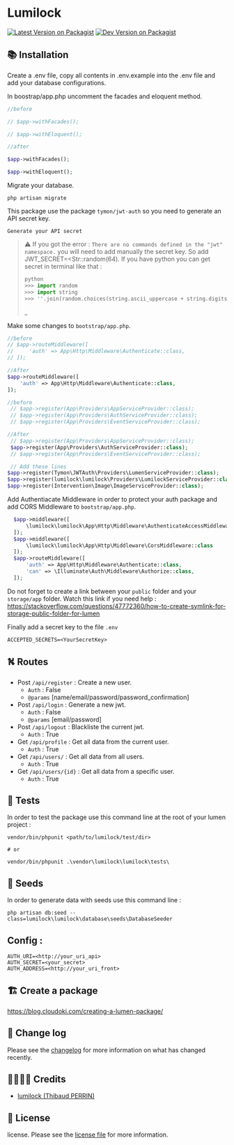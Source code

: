# Lumilock

[![Latest Version on Packagist][ico-version]][link-packagist]
[![Dev Version on Packagist][ico-version-dev]][link-packagist]

## 📚 Installation
Create a .env file, copy all contents in .env.example into the .env file and add your database configurations.

In boostrap/app.php uncomment the facades and eloquent method.

```php
//before

// $app->withFacades();

// $app->withEloquent();

//after

$app->withFacades();

$app->withEloquent();
```

Migrate your database.

```shell
php artisan migrate
```
This package use the package `tymon/jwt-auth` so you need to generate an API secret key.

```shell
Generate your API secret
```
> ⚠️ If you got the error : `There are no commands defined in the "jwt" namespace.` you will need to add manually the secret key. So add JWT_SECRET=<Str::random(64). If you have python you can get secret in terminal like that :   
> ```python
> python
> >>> import random 
> >>> import string  
> >>> ''.join(random.choices(string.ascii_uppercase + string.digits, k=64))
> ```
> _

Make some changes to `bootstrap/app.php`.
```php
//before
// $app->routeMiddleware([
//     'auth' => App\Http\Middleware\Authenticate::class,
// ]);

//After
$app->routeMiddleware([
    'auth' => App\Http\Middleware\Authenticate::class,
]);
```

```php
//before
 // $app->register(App\Providers\AppServiceProvider::class);
 // $app->register(App\Providers\AuthServiceProvider::class);
 // $app->register(App\Providers\EventServiceProvider::class);

//After
 // $app->register(App\Providers\AppServiceProvider::class);
 $app->register(App\Providers\AuthServiceProvider::class);
 // $app->register(App\Providers\EventServiceProvider::class);

 // Add these lines
$app->register(Tymon\JWTAuth\Providers\LumenServiceProvider::class);
$app->register(lumilock\lumilock\Providers\LumilockServiceProvider::class);
$app->register(Intervention\Image\ImageServiceProvider::class);
```

Add Authentiacate Middleware in order to protect your auth package and add CORS Middleware to `bootstrap/app.php`.
```php
  $app->middleware([
      \lumilock\lumilock\App\Http\Middleware\AuthenticateAccessMiddleware::class
  ]);
  $app->middleware([
      \lumilock\lumilock\App\Http\Middleware\CorsMiddleware::class
  ]);
  $app->routeMiddleware([
      'auth' => App\Http\Middleware\Authenticate::class,
      'can' => \Illuminate\Auth\Middleware\Authorize::class,
  ]);
```
Do not forget to create a link between your `public` folder and your `storage/app` folder.
Watch this link if you need help : https://stackoverflow.com/questions/47772360/how-to-create-symlink-for-storage-public-folder-for-lumen

Finally add a secret key to the file `.env`  
```.env
ACCEPTED_SECRETS=<YourSecretKey>
```

## ⛕ Routes
- Post `/api/register` : Create a new user.
  - `Auth` : False
  - `@params` [name/email/password/password_confirmation]
- Post `/api/login` : Generate a new jwt.
  - `Auth` : False
  - `@params` [email/password]
- Post `/api/logout` : Blackliste the current jwt.
  - `Auth` : True
- Get `/api/profile` : Get all data from the current user.
  - `Auth` : True
- Get `/api/users/` : Get all data from all users.
  - `Auth` : True
- Get `/api/users/{id}` : Get all data from a specific user.
  - `Auth` : True

## 🧪 Tests
In order to test the package use this command line at the root of your lumen project : 
```shell
vendor/bin/phpunit <path/to/lumilock/test/dir>

# or

vendor/bin/phpunit .\vendor\lumilock\lumilock\tests\
```

## 🌱 Seeds
In order to generate data with seeds use this command line :
```shell
php artisan db:seed --class=lumilock\lumilock\database\seeds\DatabaseSeeder
```

## Config :
```.env
AUTH_URI=<http://your_uri_api>
AUTH_SECRET=<your_secret>
AUTH_ADDRESS=<http://your_uri_front>
```

## 🏗️ Create a package
https://blog.cloudoki.com/creating-a-lumen-package/

## 📰 Change log

Please see the [changelog](changelog.md) for more information on what has changed recently.


## 👨‍👩‍👧‍👦 Credits

- [lumilock (Thibaud PERRIN)][link-author]


## 📝 License

license. Please see the [license file](license.md) for more information.

[ico-version]: https://img.shields.io/packagist/v/perrinthibaud/laravlock.svg
[ico-version-dev]: https://img.shields.io/packagist/vpre/perrinthibaud/laravlock.svg

[link-packagist]: https://packagist.org/packages/perrinthibaud/laravlock
[link-author]: https://github.com/lumilock
[link-contributors]: ../../contributors]